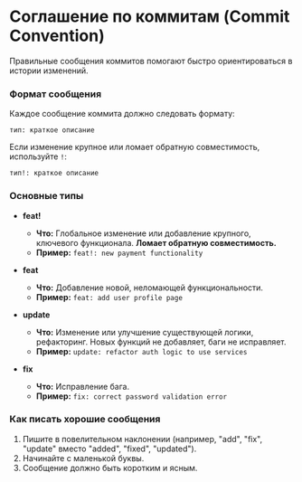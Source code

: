 # Соглашение по коммитам (Commit Convention)

Правильные сообщения коммитов помогают быстро ориентироваться в истории изменений.

### Формат сообщения

Каждое сообщение коммита должно следовать формату:

```
тип: краткое описание
```

Если изменение крупное или ломает обратную совместимость, используйте `!`:

```
тип!: краткое описание
```

### Основные типы

*   **feat!**
    *   **Что:** Глобальное изменение или добавление крупного, ключевого функционала. **Ломает обратную совместимость.**
    *   **Пример:** `feat!: new payment functionality`

*   **feat**
    *   **Что:** Добавление новой, неломающей функциональности.
    *   **Пример:** `feat: add user profile page`

*   **update**
    *   **Что:** Изменение или улучшение существующей логики, рефакторинг. Новых функций не добавляет, баги не исправляет.
    *   **Пример:** `update: refactor auth logic to use services`

*   **fix**
    *   **Что:** Исправление бага.
    *   **Пример:** `fix: correct password validation error`

### Как писать хорошие сообщения

1.  Пишите в повелительном наклонении (например, "add", "fix", "update" вместо "added", "fixed", "updated").
2.  Начинайте с маленькой буквы.
3.  Сообщение должно быть коротким и ясным.